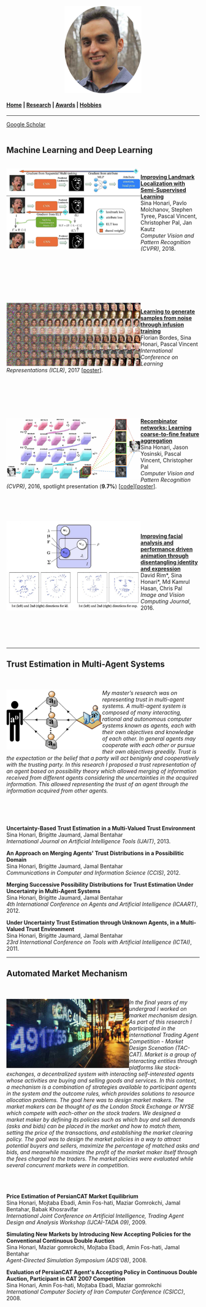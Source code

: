 
<p align="center">
  <img src="Images/profile.jpg" width="200"/>
</p>

#### [Home](index.md) | [Research](research.md) | [Awards](awards.md) | [Hobbies](hobbies.md)

-----------------------------

[Google Scholar](https://scholar.google.com/citations?user=8uou2n4AAAAJ&hl=en)
<br />
<br />

## Machine Learning and Deep Learning
<br />

<img align="left" src="Images/research/semi_landmarks_part.jpg" width="350"/>

**[Improving Landmark Localization with Semi-Supervised Learning](https://arxiv.org/abs/1709.01591)**  
Sina Honari, Pavlo Molchanov, Stephen Tyree, Pascal Vincent, Christopher Pal, Jan Kautz \
*Computer Vision and Pattern Recognition (CVPR)*, 2018.

<br />
<br />
<br />
<br />
<br />
<br />
<br />


<img align="left" src="Images/research/infusion.jpg" width="350"/>

**[Learning to generate samples from noise through infusion training](https://arxiv.org/abs/1703.06975)** </br>
Florian Bordes, Sina Honari, Pascal Vincent </br>
*International Conference on Learning Representations (ICLR)*, 2017 [[poster](paper_info/infusion_poster.md)].
<br />
<br />
<br />
<br />
<br />
<br />
<br />

<img align="left" src="Images/research/RCN.jpg" width="350"/>

**[Recombinator networks: Learning coarse-to-fine feature aggregation](https://arxiv.org/abs/1511.07356)** </br>
Sina Honari, Jason Yosinski, Pascal Vincent, Christopher Pal </br>
*Computer Vision and Pattern Recognition (CVPR)*, 2016, spotlight presentation (**9.7%**) [[code](https://github.com/SinaHonari/RCN)][[poster](paper_info/RCN_poster.md)].

<br />
<br />
<br />
<br />

<img align="left" src="Images/research/id_exp_merge.jpg" width="350"/>
<br />

**[Improving facial analysis and performance driven animation through disentangling identity and expression](https://arxiv.org/abs/1512.08212)** </br>
David Rim*, Sina Honari*, Md Kamrul Hasan, Chris Pal</br>
*Image and Vision Computing Journal*, 2016.

<br />
<br />
<br />
<br />

-----------------------------

## Trust Estimation in Multi-Agent Systems
<br />

<h6>
<img align="left" src="Images/research/multi_agent.png" width="250"/>
My master’s research was on representing trust in multi-agent systems. A multi-agent system is composed of many interacting, rational and autonomous computer systems known as agents, each with their own objectives and knowledge of each other. In general agents may cooperate with each other or pursue their own objectives greedily. Trust is the expectation or the belief that a party will act benignly and cooperatively with the trusting party. In this research I proposed a trust representation of an agent based on possibility theory which allowed merging of information received from different agents considering the uncertainties in the acquired information. This allowed representing the trust of an agent through the information acquired from other agents.
</h6>

<br />
<br />

**Uncertainty-Based Trust Estimation in a Multi-Valued Trust Environment**</br>
Sina Honari, Brigitte Jaumard, Jamal Bentahar </br>
*International Journal on Artificial Intelligence Tools (IJAIT)*, 2013.

**An Approach on Merging Agents' Trust Distributions in a Possibilitic Domain** </br>
Sina Honari, Brigitte Jaumard, Jamal Bentahar</br>
*Communications in Computer and Information Science (CCIS)*, 2012.

**Merging Successive Possibility Distributions for Trust Estimation Under Uncertainty in Multi-Agent Systems**</br>
Sina Honari, Brigitte Jaumard, Jamal Bentahar</br>
*4th International Conference on Agents and Artificial Intelligence (ICAART)*, 2012.

**Under Uncertainty Trust Estimation through Unknown Agents, in a Multi-Valued Trust Environment**</br>
Sina Honari, Brigitte Jaumard, Jamal Bentahar</br>
*23rd International Conference on Tools with Artificial Intelligence (ICTAI)*, 2011.


-----------------------------

## Automated Market Mechanism
<br />

<h6> 
<img align="left" src="Images/research/market3.jpg" width="320"/>
In the final years of my undergrad I worked on market mechanism design. As part of this research I participated in the international Trading Agent Competition - Market Design Scenation (TAC-CAT).
Market is a group of interacting entities through platforms like stock-exchanges, a decentralized system with interacting self-interested agents whose activities are buying and selling goods and services.
In this context, a mechanism is a combination of strategies available to participant agents in the system and the outcome rules, which provides solutions to resource allocation problems. The goal here was to design market makers.
The market makers can be thought of as the London Stock Exchange or NYSE which compete with each-other on the stock traders.
We designed a market maker by defining its policies such as which buy and sell demands (asks and bids) can be placed in the market and how to match them, setting the price of the transactions, and establishing the market clearing policy. The goal was to design the market policies in a way to attract potential buyers and sellers, maximize the percentage of matched asks and bids, and meanwhile maximize the profit of the market maker itself through the fees charged to the traders. The market policies were evaluated while several concurrent markets were in competition.
</h6>

<br />

**Price Estimation of PersianCAT Market Equilibrium**</br>
Sina Honari, Mojtaba Ebadi, Amin Fos-hati, Maziar Gomrokchi, Jamal Bentahar, Babak Khosravifar </br>
*International Joint Conference on Artificial Intelligence, Trading Agent Design and Analysis Workshop (IJCAI-TADA 09)*, 2009.

**Simulating New Markets by Introducing New Accepting Policies for the Conventional Continuous Double Auction** </br>
Sina Honari, Maziar gomrokchi, Mojtaba Ebadi, Amin Fos-hati, Jamal Bentahar</br>
*Agent-Directed Simulation Symposium (ADS'08)*, 2008.

**Evaluation of PersianCAT Agent's Accepting Policy in Continuous Double Auction, Participant in CAT 2007 Competition**</br>
Sina Honari, Amin Fos-hati, Mojtaba Ebadi, Maziar gomrokchi</br>
*International Computer Society of Iran Computer Conference (CSICC)*, 2008.
